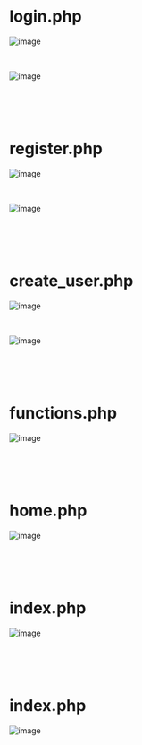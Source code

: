 
# login.php

![image](https://github.com/rudgh4493/WebProgramming/assets/70314961/635cce09-f92a-493c-ab32-ef9768d1842d)

<br>

![image](https://github.com/rudgh4493/WebProgramming/assets/70314961/31d1b2eb-3b81-42b5-b478-50f7b829079f)

<br><br><br>



# register.php 

![image](https://github.com/rudgh4493/WebProgramming/assets/70314961/61307772-07e8-414b-9cea-e25afd1d74bf)

<br>

![image](https://github.com/rudgh4493/WebProgramming/assets/70314961/1da6f40f-361e-4a98-adb5-1570bed72347)

<br><br><br>



# create_user.php 

![image](https://github.com/rudgh4493/WebProgramming/assets/70314961/44f19043-32e1-41d0-8e1b-9f366525b422)

<br>

![image](https://github.com/rudgh4493/WebProgramming/assets/70314961/ec0e204c-f307-4ee1-b2c3-cf3eae63e913)

<br><br><br>



# functions.php 

![image](https://github.com/rudgh4493/WebProgramming/assets/70314961/f212b791-bfeb-4172-a612-efb5ee0c5e6e)

<br><br><br>



# home.php 

![image](https://github.com/rudgh4493/WebProgramming/assets/70314961/d2cf42d3-7044-40cf-bde0-1cbcf72d9b36)

<br><br><br>



# index.php 

![image](https://github.com/rudgh4493/WebProgramming/assets/70314961/26795baa-d9db-461b-9cf8-54d21968013c)

<br><br><br>



# index.php 

![image](https://github.com/rudgh4493/WebProgramming/assets/70314961/13e0ff41-5db0-40dd-9790-ecf4153d7cc9)

<br><br><br>
